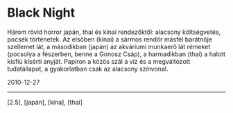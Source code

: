 # Black Night

Három rövid horror japán, thai és kínai rendezőktől: alacsony költségvetés, pocsék történetek. Az elsőben (kínai) a sármos rendőr másfél barátnője szellemet lát, a másodikban (japán) az akváriumi munkaerő lát rémeket (pocsolya a fészerben, benne a Gonosz Csáp), a harmadikban (thai) a halott kisfiú kísérti anyját. Papíron a közös szál a víz és a megváltozott tudatállapot, a gyakorlatban csak az alacsony színvonal.

2010-12-27 

----

[2.5], [japán], [kína], [thai]